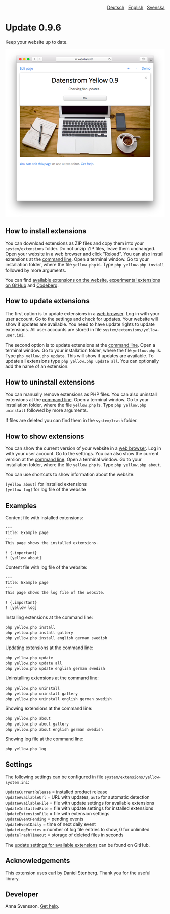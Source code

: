 <p align="right"><a href="README-de.md">Deutsch</a> &nbsp; <a href="README.md">English</a> &nbsp; <a href="README-sv.md">Svenska</a></p>

# Update 0.9.6

Keep your website up to date.

<p align="center"><img src="SCREENSHOT.png" alt="Screenshot"></p>

## How to install extensions

You can download extensions as ZIP files and copy them into your `system/extensions` folder. Do not unzip ZIP files, leave them unchanged. Open your website in a web browser and click "Reload". You can also install extensions at the [command line](https://github.com/annaesvensson/yellow-core). Open a terminal window. Go to your installation folder, where the file `yellow.php` is. Type `php yellow.php install` followed by more arguments.

You can find [available extensions on the website](https://datenstrom.se/yellow/extensions/), [experimental extensions on GitHub](https://github.com/topics/datenstrom-yellow) and [Codeberg](https://codeberg.org/explore/repos?q=datenstrom-yellow&topic=1).

## How to update extensions

The first option is to update extensions in a [web browser](https://github.com/annaesvensson/yellow-edit). Log in with your user account. Go to the settings and check for updates. Your website will show if updates are available. You need to have update rights to update extensions. All user accounts are stored in file `system/extensions/yellow-user.ini`. 

The second option is to update extensions at the [command line](https://github.com/annaesvensson/yellow-core). Open a terminal window. Go to your installation folder, where the file `yellow.php` is. Type `php yellow.php update`. This will show if updates are available. To update all extensions type `php yellow.php update all`. You can optionally add the name of an extension. 

## How to uninstall extensions

You can manually remove extensions as PHP files. You can also uninstall extensions at the [command line](https://github.com/annaesvensson/yellow-core). Open a terminal window. Go to your installation folder, where the file `yellow.php` is. Type `php yellow.php uninstall` followed by more arguments.

If files are deleted you can find them in the `system/trash` folder.

## How to show extensions

You can show the current version of your website in a [web browser](https://github.com/annaesvensson/yellow-edit). Log in with your user account. Go to the settings. You can also show the current version at the [command line](https://github.com/annaesvensson/yellow-core). Open a terminal window. Go to your installation folder, where the file `yellow.php` is. Type `php yellow.php about`. 

You can use shortcuts to show information about the website:

`[yellow about]` for installed extensions  
`[yellow log]` for log file of the website  

## Examples

Content file with installed extensions:

    ---
    Title: Example page
    ---
    This page shows the installed extensions.

    ! {.important}
    ! [yellow about]

Content file with log file of the website:

    ---
    Title: Example page
    ---
    This page shows the log file of the website.

    ! {.important}
    ! [yellow log]

Installing extensions at the command line:

`php yellow.php install`  
`php yellow.php install gallery`  
`php yellow.php install english german swedish`  

Updating extensions at the command line:

`php yellow.php update`  
`php yellow.php update all`  
`php yellow.php update english german swedish`  

Uninstalling extensions at the command line:

`php yellow.php uninstall`  
`php yellow.php uninstall gallery`  
`php yellow.php uninstall english german swedish`  

Showing extensions at the command line:
 
`php yellow.php about`  
`php yellow.php about gallery`  
`php yellow.php about english german swedish`  

Showing log file at the command line:

`php yellow.php log`  

## Settings

The following settings can be configured in file `system/extensions/yellow-system.ini`:

`UpdateCurrentRelease` = installed product release  
`UpdateAvailableUrl` = URL with updates, `auto` for automatic detection  
`UpdateAvailableFile` = file with update settings for available extensions  
`UpdateInstalledFile` = file with update settings for installed extensions  
`UpdateExtensionFile` = file with extension settings  
`UpdateEventPending` = pending events  
`UpdateEventDaily` = time of next daily event  
`UpdateLogEntries` = number of log file entries to show, 0 for unlimited  
`UpdateTrashTimeout` = storage of deleted files in seconds  

The [update settings for available extensions](https://raw.githubusercontent.com/datenstrom/yellow/main/system/extensions/update-available.ini) can be found on GitHub.

## Acknowledgements

This extension uses [curl](https://github.com/curl/curl) by Daniel Stenberg. Thank you for the useful library.

## Developer

Anna Svensson. [Get help](https://datenstrom.se/yellow/help/).
